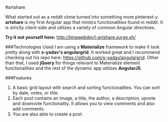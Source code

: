 #artshare

What started out as a reddit clone turned into something more pinterest-y. **artshare** is my first Angular app that mimics functionalities found in reddit. It is strictly client-side and utilizes a variety of common Angular directives.

**Try it out yourself here:** http://limawebdev1-artshare.surge.sh/

###Technologies Used
I am using a **Materialize** framework to make it look pretty along with **s-yadav's angulargrid**. It worked great and I recommend checking out his repo here: https://github.com/s-yadav/angulargrid. Other than that, I used **jQuery** for things relevant to Materialize element functionalities and the rest of the dynamic app utilizes **AngularJS**.

###Features
1. A basic grid layout with search and sorting functionalities. You can sort by date, votes, or title.
2. Each post contains an image, a title, the author, a description, upvote and downvote functionality. It allows you to view comments and also add comments.
3. You are also able to create a post.
